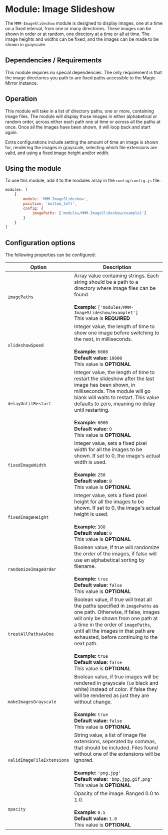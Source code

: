 # Module: Image Slideshow
The `MMM-ImageSlideshow` module is designed to display images, one at a time on a fixed interval, from one or many directories. These images can be shown in order or at random, one directory at a time or all at time. The image heights and widths can be fixed, and the images can be made to be shown in grayscale.

## Dependencies / Requirements

This module requires no special dependencies. The only requirement is that the image directories you path to are fixed paths accessible to the Magic Mirror instance.

## Operation

This module will take in a list of directory paths, one or more, containing image files. The module will display those images in either alphabetical or random order, across either each path one at time or across all the paths at once. Once all the images have been shown, it will loop back and start again.

Extra configurations include setting the amount of time an image is shown for, rendering the images in grayscale, selecting which file extensions are valid, and using a fixed image height and/or width.


## Using the module

To use this module, add it to the modules array in the `config/config.js` file:
````javascript
modules: [
	{
		module: 'MMM-ImageSlideshow',
		position: 'bottom_left',
		config: {
			imagePaths: ['modules/MMM-ImageSlideshow/example1']
		}
	}	
]
````

## Configuration options

The following properties can be configured:

<table width="100%">
	<!-- why, markdown... -->
	<thead>
		<tr>
			<th>Option</th>
			<th width="100%">Description</th>
		</tr>
	<thead>
	<tbody>	
		<tr>
			<td><code>imagePaths</code></td>
			<td>Array value containing strings. Each string should be a path to a directory where image files can be found.<br>
				<br><b>Example:</b> <code>['modules/MMM-ImageSlideshow/example1']</code>
				<br>This value is <b>REQUIRED</b>
			</td>
		</tr>		
		<tr>
			<td><code>slideshowSpeed</code></td>
			<td>Integer value, the length of time to show one image before switching to the next, in milliseconds.<br>
				<br><b>Example:</b> <code>6000</code>
				<br><b>Default value:</b> <code>10000</code>
				<br>This value is <b>OPTIONAL</b>
			</td>
		</tr>
		<tr>
			<td><code>delayUntilRestart</code></td>
			<td>Integer value, the length of time to restart the slideshow after the last image has been shown, in milliseconds. The module will go blank will waits to restart. This value defaults to zero, meaning no delay until restarting.<br>
				<br><b>Example:</b> <code>6000</code>
				<br><b>Default value:</b> <code>0</code>
				<br>This value is <b>OPTIONAL</b>
			</td>
		</tr>		
		<tr>
			<td><code>fixedImageWidth</code></td>
			<td>Integer value, sets a fixed pixel width for all the images to be shown. If set to 0, the image's actual width is used.<br>
				<br><b>Example:</b> <code>250</code>
				<br><b>Default value:</b> <code>0</code>
				<br>This value is <b>OPTIONAL</b>
			</td>
		</tr>
		<tr>
			<td><code>fixedImageHeight</code></td>
			<td>Integer value, sets a fixed pixel height for all the images to be shown. If set to 0, the image's actual height is used.<br>
				<br><b>Example:</b> <code>300</code>
				<br><b>Default value:</b> <code>0</code>
				<br>This value is <b>OPTIONAL</b>
			</td>
		</tr>        
		<tr>
			<td><code>randomizeImageOrder</code></td>
			<td>Boolean value, if true will randomize the order of the images, if false will use an alphabetical sorting by filename.<br>
				<br><b>Example:</b> <code>true</code>
				<br><b>Default value:</b> <code>false</code>
				<br>This value is <b>OPTIONAL</b>
			</td>
		</tr>   
        <tr>
			<td><code>treatAllPathsAsOne</code></td>
			<td>Boolean value, if true will treat all the paths specified in <code>imagePaths</code> as one path. Otherwise, if false, images will only be shown from one path at a time in the order of <code>imagePaths</code>, until all the images in that path are exhausted, before continuing to the next path.<br>
				<br><b>Example:</b> <code>true</code>
				<br><b>Default value:</b> <code>false</code>
				<br>This value is <b>OPTIONAL</b>
			</td>
		</tr>
        <tr>
			<td><code>makeImagesGrayscale</code></td>
			<td>Boolean value, if true images will be rendered in grayscale (i.e black and white) instead of color. If false they will be rendered as just they are without change.<br>
				<br><b>Example:</b> <code>true</code>
				<br><b>Default value:</b> <code>false</code>
				<br>This value is <b>OPTIONAL</b>
			</td>
		</tr> 
        <tr>
			<td><code>validImageFileExtensions</code></td>
			<td>String value, a list of image file extensions, seperated by commas, that should be included. Files found without one of the extensions will be ignored.<br>
				<br><b>Example:</b> <code>'png,jpg'</code>
				<br><b>Default value:</b> <code>'bmp,jpg,gif,png'</code>
				<br>This value is <b>OPTIONAL</b>
			</td>
		</tr>         
		<tr>
			<td><code>opacity</code></td>
			<td>Opacity of the image. Ranged 0.0 to 1.0.<br>
				<br><b>Example:</b> <code>0.5</code>
				<br><b>Default value:</b> <code>1.0</code>
				<br>This value is <b>OPTIONAL</b>
			</td>
		</tr>         
    </tbody>
</table>

